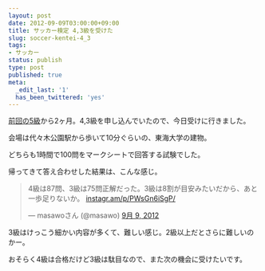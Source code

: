 ```yaml
---
layout: post
date: 2012-09-09T03:00:00+09:00
title: サッカー検定 4,3級を受けた
slug: soccer-kentei-4_3
tags:
- サッカー
status: publish
type: post
published: true
meta:
  _edit_last: '1'
  has_been_twittered: 'yes'
---
```

<a href="http://wo.skr.jp/wp/2012/07/soccer-kentei-5.html">前回の5級</a>から2ヶ月。4,3級を申し込んでいたので、今日受けに行きました。

会場は代々木公園駅から歩いて10分ぐらいの、東海大学の建物。

どちらも1時間で100問をマークシートで回答する試験でした。

帰ってきて答え合わせした結果は、こんな感じ。

<blockquote class="twitter-tweet" lang="ja"><p>4級は87問、3級は75問正解だった。3級は8割が目安みたいだから、あと一歩足りないか。 <a href="http://t.co/LEAD5VmU" title="http://instagr.am/p/PWsGn6iSgP/">instagr.am/p/PWsGn6iSgP/</a></p>&mdash; masawoさん (@masawo) <a href="https://twitter.com/masawo/status/244774262211219456" data-datetime="2012-09-09T12:28:26+00:00">9月 9, 2012</a></blockquote>
<script src="//platform.twitter.com/widgets.js" charset="utf-8"></script>

3級はけっこう細かい内容が多くて、難しい感じ。2級以上だとさらに難しいのかー。

おそらく4級は合格だけど3級は駄目なので、また次の機会に受けたいです。
